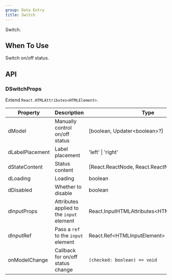 ```yaml
---
group: Data Entry
title: Switch
---
```


Switch.

## When To Use

Switch on/off status.

## API

### DSwitchProps

Extend `React.HTMLAttributes<HTMLElement>`.

<!-- prettier-ignore-start -->
| Property | Description | Type | Default | 
| --- | --- | --- | --- | 
| dModel | Manually control on/off status | [boolean, Updater\<boolean\>?] | - |
| dLabelPlacement | Label placement | 'left' \| 'right' | 'right' |
| dStateContent | Status content | [React.ReactNode, React.ReactNode] | - |
| dLoading | Loading | boolean | false |
| dDisabled | Whether to disable | boolean | false |
| dInputProps | Attributes applied to the `input` element | React.InputHTMLAttributes\<HTMLInputElement\>  | - |
| dInputRef | Pass a `ref` to the `input` element | React.Ref\<HTMLInputElement\>  | - |
| onModelChange | Callback for on/off status change | `(checked: boolean) => void` | - |
<!-- prettier-ignore-end -->
